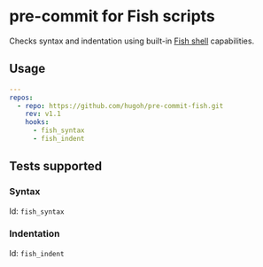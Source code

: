 # pre-commit for Fish scripts

Checks syntax and indentation using built-in [Fish shell](https://fishshell.com/) capabilities.

## Usage

```yaml
---
repos:
  - repo: https://github.com/hugoh/pre-commit-fish.git
    rev: v1.1
    hooks:
      - fish_syntax
      - fish_indent
```

## Tests supported

### Syntax

Id: `fish_syntax`

### Indentation

Id: `fish_indent`
